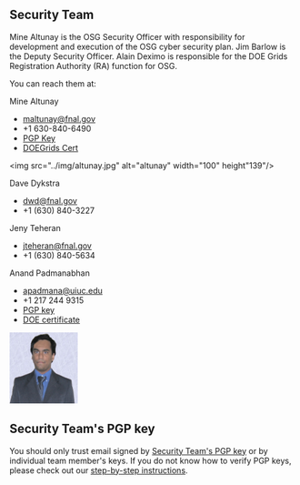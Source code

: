 Security Team
-------------

Mine Altunay is the OSG Security Officer with responsibility for development and execution of the OSG cyber security plan. Jim Barlow is the Deputy Security Officer. Alain Deximo is responsible for the DOE Grids Registration Authority (RA) function for OSG.

You can reach them at:

Mine Altunay
  - maltunay@fnal.gov
  - +1 630-840-6490
  - [PGP Key](https://twiki.grid.iu.edu/bin/edit/MineAltunay_maltunayfnal/gov_0x3C0319E5_pub/Asc?topicparent=Security.SecurityTeamMembers)
  - [DOEGrids Cert](https://twiki.grid.iu.edu/twiki/bin/viewfile/Security/SecurityTeamMembers/DOEGrids_2013_Cert_Only)

<img src="../img/altunay.jpg" alt="altunay" width="100" height"139"/>

Dave Dykstra
  - dwd@fnal.gov
  - +1 (630) 840-3227

Jeny Teheran
  - jteheran@fnal.gov
  - +1 (630) 840-5634

Anand Padmanabhan
  - apadmana@uiuc.edu
  - +1 217 244 9315
  - [PGP key](http://www.cigi.uiuc.edu/anand/publickeys/pgp.asc)
  - [DOE certificate](http://www.cigi.uiuc.edu/anand/publickeys/doecert)

<img src="../img/AnandPadmanabhan.jpg" alt="anand" width="120" height="125"/>

Security Team's PGP key
-----------------------

You should only trust email signed by [Security Team's PGP key](https://twiki.grid.iu.edu/twiki/bin/viewfile/Security/SecurityTeamMembers/osg-security-pubkey.asc) or by individual team member's keys. If you do not know how to verify PGP keys, please check out our [step-by-step instructions](https://twiki.grid.iu.edu/bin/view/Documentation/SecureEmail).
